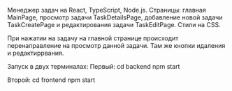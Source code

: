 Менеджер задач на React, TypeScript, Node.js.
Страницы: главная MainPage, просмотр задачи TaskDetailsPage, добавление новой задачи TaskCreatePage и редактирования задачи TaskEditPage.
Стили на CSS.

При нажатии на задачу на главной странице происходит перенаправление на просмотр данной задачи. Там же кнопки идаления и редактиррвания.

Запуск в двух терминалах:
Первый:
cd backend
npm start

Второй:
cd frontend
npm start
